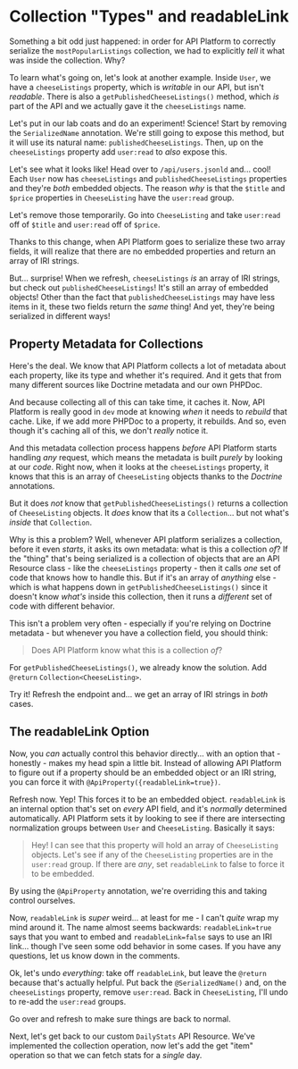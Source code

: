 # Collection "Types" and readableLink

Something a bit odd just happened: in order for API Platform to correctly serialize
the `mostPopularListings` collection, we had to explicitly *tell* it what was
inside the collection. Why?

To learn what's going on, let's look at another example. Inside `User`, we have
a `cheeseListings` property, which is *writable* in our API, but isn't *readable*.
There is also a `getPublishedCheeseListings()` method, which *is* part of the API
and we actually gave it the `cheeseListings` name.

Let's put in our lab coats and do an experiment! Science! Start by removing the
`SerializedName` annotation. We're still going to expose this method, but it will
use its natural name: `publishedCheeseListings`. Then, up on the `cheeseListings`
property add `user:read` to *also* expose this.

Let's see what it looks like! Head over to `/api/users.jsonld` and... cool! 
Each `User` now has `cheeseListings` and `publishedCheeseListings`
properties and they're *both* embedded objects. The reason *why* is that the
`$title` and `$price` properties in `CheeseListing` have the `user:read` group.

Let's remove those temporarily. Go into `CheeseListing` and take `user:read` off
of `$title` and `user:read` off of `$price`.

Thanks to this change, when API Platform goes to serialize these two array fields,
it will realize that there are no embedded properties and return an array of IRI
strings.

But... surprise! When we refresh, `cheeseListings` *is* an array of IRI strings,
but check out `publishedCheeseListings`! It's still an array of embedded objects!
Other than the fact that `publishedCheeseListings` may have less items in it, these
two fields return the *same* thing! And yet, they're being serialized in
different ways!

## Property Metadata for Collections

Here's the deal. We know that API Platform collects a lot of metadata about
each property, like its type and whether it's required. And it gets that from
many different sources like Doctrine metadata and our own PHPDoc.

And because collecting all of this can take time, it caches it. Now,
API Platform is really good in `dev` mode at knowing *when* it needs to *rebuild*
that cache. Like, if we add more PHPDoc to a property, it rebuilds. And so, even
though it's caching all of this, we don't *really* notice it.

And this metadata collection process happens *before* API Platform starts handling
*any* request, which means the metadata is built *purely* by looking at our *code*.
Right now, when it looks at the `cheeseListings` property, it knows that
this is an array of `CheeseListing` objects thanks to the *Doctrine* annotations.

But it does *not* know that `getPublishedCheeseListings()` returns a collection
of `CheeseListing` objects. It *does* know that its a `Collection`... but not
what's *inside* that `Collection`.

Why is this a problem? Well, whenever API platform serializes a collection,
before it even *starts*, it asks its own metadata: what is this a collection *of*?
If the "thing" that's being serialized is a collection of objects that are an API
Resource class - like the `cheeseListings` property - then it calls *one* set of
code that knows how to handle this. But if it's an array of *anything* else - which
is what happens down in `getPublishedCheeseListings()` since it doesn't
know *what's* inside this collection, then it runs a *different* set of code with
different behavior.

This isn't a problem very often - especially if you're relying on Doctrine
metadata - but whenever you have a collection field, you should think:

> Does API Platform know what this is a collection *of*?

For `getPublishedCheeseListings()`, we already know the solution. Add `@return`
`Collection<CheeseListing>`.

Try it! Refresh the endpoint and... we get an array of IRI strings in *both* cases.

## The readableLink Option

Now, you *can* actually control this behavior directly... with an option
that - honestly - makes my head spin a little bit. Instead of allowing API Platform
to figure out if a property should be an embedded object or an IRI string, you can
force it with `@ApiProperty({readableLink=true})`.

Refresh now. Yep! This forces it to be an embedded object. `readableLink` is an
internal option that's set on *every* API field, and it's *normally* determined
automatically. API Platform sets it by looking to see if there are
intersecting normalization groups between `User` and `CheeseListing`. Basically
it says:

> Hey! I can see that this property will hold an array of `CheeseListing` objects.
> Let's see if any of the `CheeseListing` properties are in the `user:read` group.
> If there are *any*, set `readableLink` to false to force it to be embedded.

By using the `@ApiProperty` annotation, we're overriding this and taking control
ourselves.

Now, `readableLink` is *super* weird... at least for me - I can't *quite* wrap
my mind around it. The name almost seems backwards: `readableLink=true` says
that you want to embed and `readableLink=false` says to use an IRI link... though
I've seen some odd behavior in some cases. If you have any questions, let us know
down in the comments.

Ok, let's undo *everything*: take off `readableLink`, but leave the `@return` because
that's actually helpful. Put back the `@SerializedName()` and, on the `cheeseListings`
property, remove `user:read`. Back in `CheeseListing`, I'll undo to re-add the
`user:read` groups.

Go over and refresh to make sure things are back to normal.

Next, let's get back to our custom `DailyStats` API Resource. We've implemented
the collection operation, now let's add the get "item" operation so that we can
fetch stats for a *single* day.
